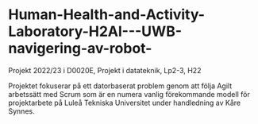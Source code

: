 # Human-Health-and-Activity-Laboratory-H2Al---UWB-navigering-av-robot-
Projekt 2022/23 i D0020E, Projekt i datateknik, Lp2-3, H22



Projektet fokuserar på ett datorbaserat problem genom att följa Agilt arbetssätt med Scrum som är en numera vanlig förekommande modell för projektarbete på Luleå Tekniska Universitet under handledning av Kåre Synnes.
